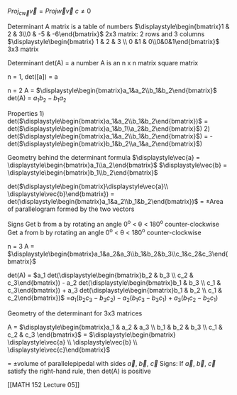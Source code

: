 $Proj_{c\displaystyle\vec{w}}\displaystyle\vec{v} = Proj{\displaystyle\vec{w}}\displaystyle\vec{v}$
	$c\neq0$

Determinant
	A matrix is a table of numbers
		$\displaystyle\begin{bmatrix}1 & 2 & 3\\0 & -5 & -6\end{bmatrix}$
		2x3 matrix: 2 rows and 3 columns
		$\displaystyle\begin{bmatrix} 1 & 2 & 3 \\ 0 &1 & 0\\0&0&1\end{bmatrix}$
		3x3 matrix

Determinant det(A) = a number
	A is an n x n matrix
		square matrix

n = 1,  det([a]) = a


n = 2
A = $\displaystyle\begin{bmatrix}a_1&a_2\\b_1&b_2\end{bmatrix}$
det(A) = $a_1b_2 - b_1a_2$

Properties
	1) det($\displaystyle\begin{bmatrix}a_1&a_2\\b_1&b_2\end{bmatrix})$ = det($\displaystyle\begin{bmatrix}a_1&b_1\\a_2&b_2\end{bmatrix}$)
	2) det($\displaystyle\begin{bmatrix}a_1&a_2\\b_1&b_2\end{bmatrix}$) = -det($\displaystyle\begin{bmatrix}b_1&b_2\\a_1&a_2\end{bmatrix}$)

Geometry behind the determinant formula
	$\displaystyle\vec{a} = \displaystyle\begin{bmatrix}a_1\\a_2\end{bmatrix}$
	$\displaystyle\vec{b} = \displaystyle\begin{bmatrix}b_1\\b_2\end{bmatrix}$

det($\displaystyle\begin{bmatrix}\displaystyle\vec{a}\\ \displaystyle\vec{b}\end{bmatrix}) = det(\displaystyle\begin{bmatrix}a_1&a_2\\b_1&b_2\end{bmatrix})$ = ±Area of parallelogram formed by the two vectors

Signs
	Get b from a by rotating an angle 0<sup>o</sup> < θ < 180<sup>o</sup> counter-clockwise
	Get a from b by rotating an angle 0<sup>o</sup> < θ < 180<sup>o</sup> counter-clockwise

n = 3
A = $\displaystyle\begin{bmatrix}a_1&a_2&a_3\\b_1&b_2&b_3\\c_1&c_2&c_3\end{bmatrix}$

det(A) = $a_1 det(\displaystyle\begin{bmatrix}b_2 & b_3 \\ c_2 & c_3\end{bmatrix}) - a_2 det(\displaystyle\begin{bmatrix}b_1 & b_3 \\ c_1 & c_3\end{bmatrix}) + a_3 det(\displaystyle\begin{bmatrix}b_1 & b_2 \\ c_1 & c_2\end{bmatrix})$
=$a_1(b_2c_3-b_3c_2) - a_2(b_1c_3-b_3c_1) + a_3(b_1c_2-b_2c_1)$

Geometry of the determinant for 3x3 matrices

A = $\displaystyle\begin{bmatrix}a_1 & a_2 & a_3 \\ b_1 & b_2 & b_3 \\ c_1 & c_2 & c_3 \end{bmatrix}$ = $\displaystyle\begin{bmatrix} \displaystyle\vec{a} \\ \displaystyle\vec{b} \\ \displaystyle\vec{c}\end{bmatrix}$

= ±volume of parallelepipedal with sides $\displaystyle\vec{a}$, $\displaystyle\vec{b}$, $\displaystyle\vec{c}$
Signs:
	If  $\displaystyle\vec{a}$, $\displaystyle\vec{b}$, $\displaystyle\vec{c}$ satisfy the right-hand rule, then det(A) is positive

[[MATH 152 Lecture 05]]